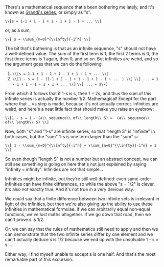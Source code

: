 There's a mathematical sequence that's been bothering me lately, and it's known as [Grandi's series](https://en.wikipedia.org/wiki/Grandi's_series), or simply as "s".

`\\[s = 1-1 + 1 - 1 + 1 - 1 + 1 - 1 + ... \\]`

or, as a sum,

`\\[ s = \\sum_{n=0}^{\\infty}{-i^n} \\]`

The bit that's bothering is that as an infinite sequence, "s" should not have a well-defined value. The sum of the first term is 1, the first 2 terms is 0, the first three terms is 1 again, then 0, and so on. But infinities are weird, and so the argument goes that we can do the following:

1. `\\[s = 1-1 + 1 - 1 + 1 - 1 + 1 - 1 + ... \\]`
2. `\\[1 - s = 1 - (1-1 + 1 - 1 + 1 - 1 + 1 - 1 + ... ) \\]`
`\\[ ... = 1 - 1 + 1 - 1 + 1 - 1 + ... \\]`
`\\[ ... = s\\]`

From which it follows that if 1-s is s, then 1 = 2s, and thus the sum of this infinite series is actually the number 1/2. Mathemagical! Except for the part where that ...=s step is made, because it's not actually correct. Infinities are weird, and here's a neat little fact that should make you raise an eyebrow:

`\\[1 - s = 1 - (a\\ sequence\\ of\\ length\\ S) =  (a\\ sequence\\ of\\ length\\ S) \\]`

Now, both "s" and "1-s" are infinite series, so that "length S" is "infinite" in both cases, but the "sum" 1-s is one term larger than the "sum" s:

`\\[ 1 - \\sum_{n=0}^{\\infty}{-i^n} + \\sum_{n=0}^{\\infty}{-i^n} = 1 \\]`

So even though "length S" is not a number but an abstract concept, we can still see something is going on here that's not just explained by saying "infinity = infinity". Infinities are not that simple...

Infinities might be infinite, but they're still well defined: even same-order infinities can have finite differences, so while the above "s = 1/2" is clever, it's also not exactly true. And it's not true in a very devious way.

We could say that a finite difference between two infinite sets is irrelevant in light of the infinities, but then we're also giving up the ability to use these infinities in mathematical formulae. If we can arbitrarily equal non-equal functions, we've lost maths altogether. If we go down that road, then we can't prove s is 1/2.

Or, we can say that the rules of mathematics still need to apply and then we can demonstrate that the two infinite series differ by one element and we can't actually deduce s is 1/2 because we end up with the unsolvable 1 - s = s'...

Either way, I find myself unable to accept s is one half. And that's the most remarkable part of this excursion.